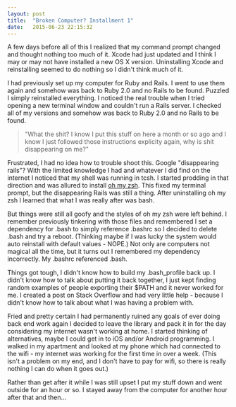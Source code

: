 ```yaml
---
layout: post
title:  "Broken Computer? Installment 1"
date:   2015-06-23 22:15:32
---
```

A few days before all of this I realized that my command prompt changed and thought nothing too much of it. Xcode had just updated and I think I may or may not have installed a new OS X version. Uninstalling Xcode and reinstalling seemed to do nothing so I didn't think much of it.

I had previously set up my computer for Ruby and Rails. I went to use them again and somehow was back to Ruby 2.0 and no Rails to be found. Puzzled I simply reinstalled everything. I noticed the real trouble when I tried opening a new terminal window and couldn't run a Rails server. I checked all of my versions and somehow was back to Ruby 2.0 and no Rails to be found.

> "What the shit? I know I put this stuff on here a month or so ago and I know I just followed those instructions explicity again, why is shit disappearing on me?"

Frustrated, I had no idea how to trouble shoot this. Google "disappearing rails"? With the limited knowledge I had and whatever I did find on the internet I noticed that my shell was running in tcsh. I started prodding in that direction and was allured to install [oh my zsh](http://ohmyz.sh/). This fixed my terminal prompt, but the disappearing Rails was still a thing. After uninstalling oh my zsh I learned that what I was really after was bash.

But things were still all goofy and the styles of oh my zsh were left behind. I remember previously tinkering with those files and remembered I set a dependency for .bash to simply reference .bashrc so I decided to delete .bash and try a reboot. (Thinking maybe if I was lucky the system would auto reinstall with default values - NOPE.) Not only are computers not magical all the time, but it turns out I remembered my dependency incorrectly. My .bashrc referenced .bash.

Things got tough, I didn't know how to build my .bash_profile back up. I didn't know how to talk about putting it back together, I just kept finding random examples of people exporting their $PATH and it never worked for me. I created a post on Stack Overflow and had very little help - because I didn't know how to talk about what I was having a problem with.

Fried and pretty certain I had permanently ruined any goals of ever doing back end work again I decided to leave the library and pack it in for the day considering my internet wasn't working at home. I started thinking of alternatives, maybe I could get in to iOS and/or Android programming. I walked in my apartment and looked at my phone which had connected to the wifi - my internet was working for the first time in over a week. (This isn't a problem on my end, and I don't have to pay for wifi, so there is really nothing I can do when it goes out.)

Rather than get after it while I was still upset I put my stuff down and went outside for an hour or so. I stayed away from the computer for another hour after that and then...
